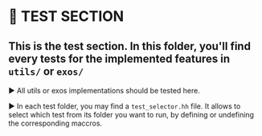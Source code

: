 # 💢 **TEST SECTION**

## This is the test section. In this folder, you'll find every tests for the implemented features in `utils/` or `exos/`

▶️ All utils or exos implementations should be tested here.

▶️ In each test folder, you may find a `test_selector.hh` file. It allows to select which test from its folder you want to run,
by defining or undefining the corresponding maccros.